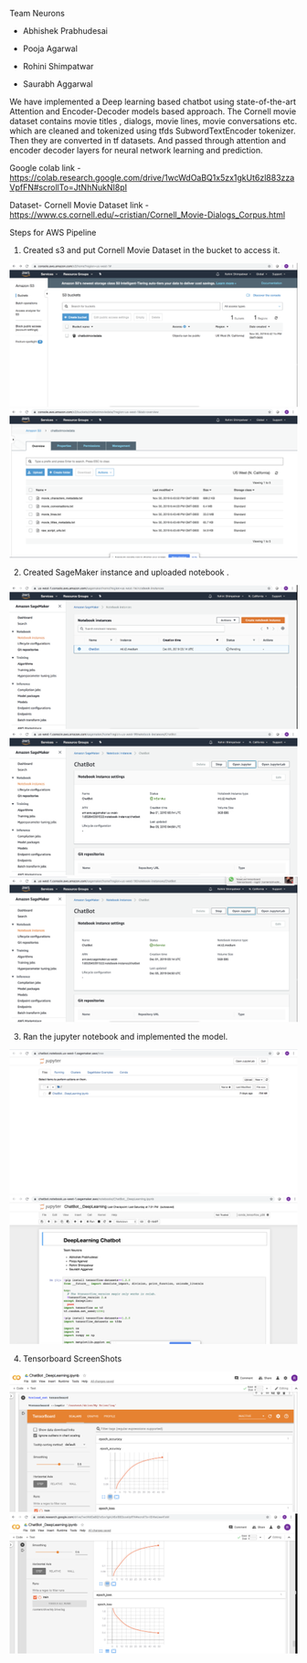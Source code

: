 Team Neurons 

- Abhishek Prabhudesai

- Pooja Agarwal

- Rohini Shimpatwar

- Saurabh Aggarwal

We have implemented a Deep learning based chatbot using state-of-the-art Attention  and Encoder-Decoder models based approach. The Cornell movie dataset contains movie titles , dialogs, movie lines, movie conversations etc. which are cleaned and tokenized using tfds SubwordTextEncoder tokenizer. Then they are converted in tf datasets. And passed through attention and encoder decoder layers for neural network learning and prediction.

Google colab link - https://colab.research.google.com/drive/1wcWdOaBQ1x5zx1gkUt6zl883zzaVpfFN#scrollTo=JtNhNukNI8pI

Dataset- Cornell Movie Dataset link - https://www.cs.cornell.edu/~cristian/Cornell_Movie-Dialogs_Corpus.html

Steps for AWS Pipeline

1) Created s3 and put Cornell Movie Dataset in the bucket to access it.

![](Screenshots_AWS_pipeline/Amazon_S3.png)
![](Screenshots_AWS_pipeline/Amazon_S3_Cornell_Movie_Datasets.png)

2) Created SageMaker instance and uploaded notebook .

![](Screenshots_AWS_pipeline/Amazon_Sagemaker.png)
![](Screenshots_AWS_pipeline/Amazon_Sagemaker_instance.png)
![](Screenshots_AWS_pipeline/Amazon_Sagemaker_instance2.png)

3) Ran the jupyter notebook and implemented the model.

![](Screenshots_AWS_pipeline/Amazon_sagemaker_jupyter_notebook_path.png)
![](Screenshots_AWS_pipeline/Amazon_Jupyter_notebook.png)

4) Tensorboard ScreenShots

![](TensorBoard_Accuracy_Graph.png)
![](TensorBoard_Accuracy_Loss_Graph.png)
